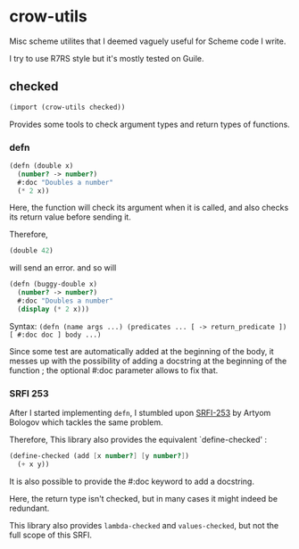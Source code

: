 # crow-utils

Misc scheme utilites that I deemed vaguely useful for Scheme code I write.

I try to use R7RS style but it's mostly tested on Guile. 

## checked

```scheme
(import (crow-utils checked))
```

Provides some tools to check argument types and return types of functions.

### defn

```scheme 
(defn (double x)
  (number? -> number?)
  #:doc "Doubles a number"
  (* 2 x))
```

Here, the function will check its argument when it is called, and also checks its return value before sending it.

Therefore, 

```scheme
(double 42)
```

will send an error. and so will 

```scheme
(defn (buggy-double x)
  (number? -> number?)
  #:doc "Doubles a number"
  (display (* 2 x)))
```

Syntax: `(defn (name args ...) (predicates ... [ -> return_predicate ]) [ #:doc doc ] body ...)`

Since some test are automatically added at the beginning of the body,
it messes up with the possibility of adding a docstring at the
beginning of the function ; the optional #:doc parameter allows to fix
that.


### SRFI 253

After I started implementing `defn`, I stumbled upon
[SRFI-253](https://srfi.schemers.org/srfi-253/) by Artyom Bologov
which tackles the same problem.

Therefore, This library also provides the equivalent `define-checked'
:

```scheme
(define-checked (add [x number?] [y number?])
  (+ x y))
```

It is also possible to provide the #:doc keyword to add a docstring.

Here, the return type isn't checked, but in many cases it might indeed
be redundant.

This library also provides `lambda-checked` and `values-checked`, but
not the full scope of this SRFI. 

